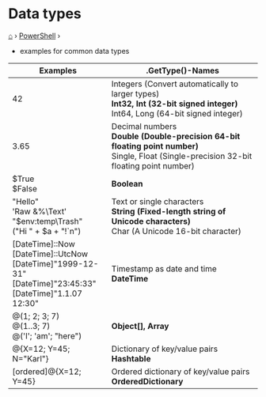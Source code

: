 # Data types
[⌂](../README.md) › [PowerShell](../README.md#powershell) ›

- examples for common data types

| Examples                                                                                                                    | .GetType()-Names                                                                                                                                      |
| --------------------------------------------------------------------------------------------------------------------------- | ----------------------------------------------------------------------------------------------------------------------------------------------------- |
| 42                                                                                                                          | Integers (Convert automatically to larger types) <br> <b>Int32, Int (32-bit signed integer)</b> <br> Int64, Long (64-bit signed integer)              |
| 3.65                                                                                                                        | Decimal numbers <br> <b>Double (Double-precision 64-bit floating point number)</b> <br> Single, Float (Single-precision 32-bit floating point number) |
| $True <br> $False                                                                                                           | <b>Boolean</b>                                                                                                                                        |
| "Hello" <br> 'Raw &%\Text' <br> "$env:temp\Trash" <br> ("Hi " + $a + "!`n")                                                 | Text or single characters <br> <b>String (Fixed-length string of Unicode characters)</b> <br> Char (A Unicode 16-bit character)                       |
| [DateTime]::Now <br> [DateTime]::UtcNow <br> [DateTime]"1999-12-31" <br> [DateTime]"23:45:33" <br> [DateTime]"1.1.07 12:30" | Timestamp as date and time <br> <b>DateTime</b>                                                                                                       |
| @(1; 2; 3; 7) <br> @(1..3; 7) <br> @('I'; 'am'; "here")                                                                     | <b>Object[], Array</b>                                                                                                                                |
| @{X=12; Y=45; N="Karl"}                                                                                                     | Dictionary of key/value pairs <br> <b>Hashtable</b>                                                                                                   |
| [ordered]@{X=12; Y=45}                                                                                                      | Ordered dictionary of key/value pairs <br> <b>OrderedDictionary</b>                                                                                   |
